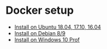# Docker setup

- [Install on Ubuntu 18.04, 17.10, 16.04](setup/installing-ubuntu-debian.md)
- [Install on Debian 8/9](setup/installing-ubuntu-debian.md)
- [Install on Windows 10 Prof](setup/installing-windows.md)